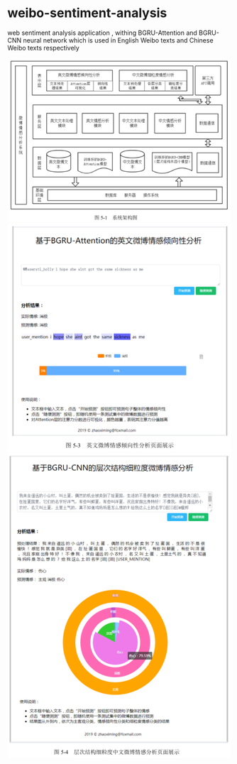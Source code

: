 # weibo-sentiment-analysis
web sentiment analysis application , withing BGRU-Attention and BGRU-CNN neural network which is used in English Weibo texts and Chinese Weibo texts respectively

![](https://github.com/lovezxm/weibo-sentiment-analysis/blob/master/architecture.png)
![](https://github.com/lovezxm/weibo-sentiment-analysis/blob/master/BGRU-Attention.png)
![](https://github.com/lovezxm/weibo-sentiment-analysis/blob/master/BGRU-CNN.png)

